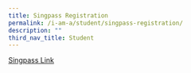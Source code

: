 ```yaml
---
title: Singpass Registration
permalink: /i-am-a/student/singpass-registration/
description: ""
third_nav_title: Student
---
```

[Singpass Link](https://sites.google.com/moe.edu.sg/spectra-student-info-hub/others/singpass-registration?pli=1)